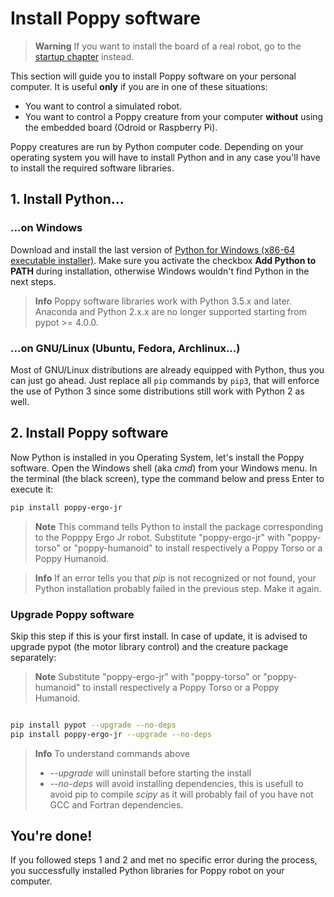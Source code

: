 # Install Poppy software
> **Warning** If you want to install the board of a real robot, go to the [startup chapter](burn-an-image-file.md) instead.

This section will guide you to install Poppy software on your personal computer. It is useful **only** if you are in one of these situations:
*  You want to control a simulated robot.
*  You want to control a Poppy creature from your computer **without** using the embedded board (Odroid or Raspberry Pi).

Poppy creatures are run by Python computer code. Depending on your operating system you will have to install Python and in any case you'll have to install the required software libraries. 


## 1. Install Python...
### ...on Windows

Download and install the last version of [Python for Windows (x86-64 executable installer)](https://www.python.org/downloads/windows). Make sure you activate the checkbox **Add Python to PATH** during installation, otherwise Windows wouldn't find Python in the next steps.

> **Info** Poppy software libraries work with Python 3.5.x and later. Anaconda and Python 2.x.x are no longer supported starting from pypot >= 4.0.0.

### ...on GNU/Linux (Ubuntu, Fedora, Archlinux...)

Most of GNU/Linux distributions are already equipped with Python, thus you can just go ahead. Just replace all `pip` commands by `pip3`, that will enforce the use of Python 3 since some distributions still work with Python 2 as well. 

## 2. Install Poppy software

Now Python is installed in you Operating System, let's install the Poppy software.
Open the Windows shell (aka *cmd*) from your Windows menu. In the terminal (the black screen), type the command below and press Enter to execute it:


```bash
pip install poppy-ergo-jr

```

> **Note** This command tells Python to install the package corresponding to the Popppy Ergo Jr robot. Substitute "poppy-ergo-jr" with "poppy-torso" or "poppy-humanoid" to install respectively a Poppy Torso or a Poppy Humanoid.

> **Info** If an error tells you that *pip* is not recognized or not found, your Python installation probably failed in the previous step. Make it again.


### Upgrade Poppy software

Skip this step if this is your first install. In case of update, it is advised to upgrade pypot (the motor library control) and the creature package separately:

> **Note** Substitute "poppy-ergo-jr" with "poppy-torso" or "poppy-humanoid" to install respectively a Poppy Torso or a Poppy Humanoid.

```bash

pip install pypot --upgrade --no-deps
pip install poppy-ergo-jr --upgrade --no-deps
```

> **Info** To understand commands above
> - *--upgrade* will uninstall before starting the install
> -	*--no-deps* will avoid installing dependencies, this is usefull to avoid pip to compile *scipy* as it will probably fail of you have not GCC and Fortran dependencies.


## You're done!

If you followed steps 1 and 2 and met no specific error during the process, you successfully installed Python libraries for Poppy robot on your computer. 

